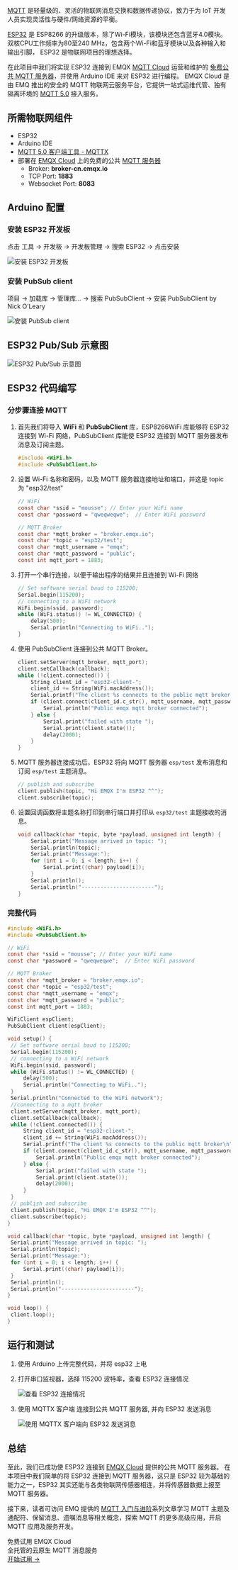 [MQTT](https://mqtt.org/) 是轻量级的、灵活的物联网消息交换和数据传递协议，致力于为 IoT 开发人员实现灵活性与硬件/网络资源的平衡。

[ESP32](https://www.espressif.com/zh-hans/products/socs/esp32)  是 ESP8266 的升级版本，除了Wi-Fi模块，该模块还包含蓝牙4.0模块。双核CPU工作频率为80至240 MHz，包含两个Wi-Fi和蓝牙模块以及各种输入和输出引脚， ESP32 是物联网项目的理想选择。

在此项目中我们将实现 ESP32 连接到 EMQX [MQTT Cloud](https://www.emqx.com/zh/cloud) 运营和维护的 [免费公共 MQTT 服务器](https://www.emqx.com/zh/mqtt/public-mqtt5-broker)，并使用 Arduino IDE 来对 ESP32 进行编程。 EMQX Cloud 是由 EMQ 推出的安全的 MQTT 物联网云服务平台，它提供一站式运维代管、独有隔离环境的 [MQTT 5.0](https://www.emqx.com/zh/mqtt/mqtt5) 接入服务。


## 所需物联网组件

* ESP32
* Arduino IDE
* [MQTT 5.0 客户端工具 - MQTTX](https://mqttx.app/zh)
* 部署在 [EMQX Cloud](https://www.emqx.com/zh/cloud) 上的免费的公共 [MQTT 服务器](https://www.emqx.io/zh)
  - Broker: **broker-cn.emqx.io**
  - TCP Port: **1883**
  - Websocket Port: **8083**


## Arduino 配置

### 安装 ESP32 开发板

点击 工具 -> 开发板 -> 开发板管理 -> 搜索 ESP32 -> 点击安装

![安装 ESP32 开发板](https://assets.emqx.com/images/082b895a83d44063af2da5161e1916d2.png)

### 安装 PubSub client

项目 -> 加载库 -> 管理库... -> 搜索 PubSubClient -> 安装 PubSubClient by Nick O’Leary

![安装 PubSub client](https://assets.emqx.com/images/99a1b042e8e54fb487752cf1f0dff75e.png)



## ESP32 Pub/Sub 示意图

![ESP32 Pub/Sub 示意图](https://assets.emqx.com/images/601c4415dc368b9eb245ca92fb6b60f4.jpg)

## ESP32 代码编写

### 分步骤连接 MQTT

1. 首先我们将导入 **WiFi** 和 **PubSubClient** 库，ESP8266WiFi  库能够将 ESP32 连接到 Wi-Fi 网络，PubSubClient  库能使 ESP32  连接到 MQTT 服务器发布消息及订阅主题。

   ```c
   #include <WiFi.h>
   #include <PubSubClient.h>
   ```

2. 设置 Wi-Fi 名称和密码，以及 MQTT 服务器连接地址和端口，并这是 topic 为 "esp32/test"

   ```c
   // WiFi
   const char *ssid = "mousse"; // Enter your WiFi name
   const char *password = "qweqweqwe";  // Enter WiFi password
   
   // MQTT Broker
   const char *mqtt_broker = "broker.emqx.io";
   const char *topic = "esp32/test";
   const char *mqtt_username = "emqx";
   const char *mqtt_password = "public";
   const int mqtt_port = 1883;
   ```

3. 打开一个串行连接，以便于输出程序的结果并且连接到 Wi-Fi 网络

   ```c
   // Set software serial baud to 115200;
   Serial.begin(115200);
   // connecting to a WiFi network
   WiFi.begin(ssid, password);
   while (WiFi.status() != WL_CONNECTED) {
       delay(500);
       Serial.println("Connecting to WiFi..");
   }
   ```

4. 使用 PubSubClient 连接到公共 MQTT Broker。

   ```c
   client.setServer(mqtt_broker, mqtt_port);
   client.setCallback(callback);
   while (!client.connected()) {
       String client_id = "esp32-client-";
       client_id += String(WiFi.macAddress());
       Serial.printf("The client %s connects to the public mqtt broker\n", client_id.c_str());
       if (client.connect(client_id.c_str(), mqtt_username, mqtt_password)) {
           Serial.println("Public emqx mqtt broker connected");
       } else {
           Serial.print("failed with state ");
           Serial.print(client.state());
           delay(2000);
       }
   }
   ```

5. MQTT 服务器连接成功后，ESP32 将向 MQTT 服务器 `esp/test` 发布消息和订阅 `esp/test` 主题消息。

   ```c
   // publish and subscribe
   client.publish(topic, "Hi EMQX I'm ESP32 ^^");
   client.subscribe(topic);
   ```

6. 设置回调函数将主题名称打印到串行端口并打印从 `esp32/test` 主题接收的消息。

   ```c
   void callback(char *topic, byte *payload, unsigned int length) {
       Serial.print("Message arrived in topic: ");
       Serial.println(topic);
       Serial.print("Message:");
       for (int i = 0; i < length; i++) {
           Serial.print((char) payload[i]);
       }
       Serial.println();
       Serial.println("-----------------------");
   }
   ```

### 完整代码

```c
#include <WiFi.h>
#include <PubSubClient.h>

// WiFi
const char *ssid = "mousse"; // Enter your WiFi name
const char *password = "qweqweqwe";  // Enter WiFi password

// MQTT Broker
const char *mqtt_broker = "broker.emqx.io";
const char *topic = "esp32/test";
const char *mqtt_username = "emqx";
const char *mqtt_password = "public";
const int mqtt_port = 1883;

WiFiClient espClient;
PubSubClient client(espClient);

void setup() {
 // Set software serial baud to 115200;
 Serial.begin(115200);
 // connecting to a WiFi network
 WiFi.begin(ssid, password);
 while (WiFi.status() != WL_CONNECTED) {
     delay(500);
     Serial.println("Connecting to WiFi..");
 }
 Serial.println("Connected to the WiFi network");
 //connecting to a mqtt broker
 client.setServer(mqtt_broker, mqtt_port);
 client.setCallback(callback);
 while (!client.connected()) {
     String client_id = "esp32-client-";
     client_id += String(WiFi.macAddress());
     Serial.printf("The client %s connects to the public mqtt broker\n", client_id.c_str());
     if (client.connect(client_id.c_str(), mqtt_username, mqtt_password)) {
         Serial.println("Public emqx mqtt broker connected");
     } else {
         Serial.print("failed with state ");
         Serial.print(client.state());
         delay(2000);
     }
 }
 // publish and subscribe
 client.publish(topic, "Hi EMQX I'm ESP32 ^^");
 client.subscribe(topic);
}

void callback(char *topic, byte *payload, unsigned int length) {
 Serial.print("Message arrived in topic: ");
 Serial.println(topic);
 Serial.print("Message:");
 for (int i = 0; i < length; i++) {
     Serial.print((char) payload[i]);
 }
 Serial.println();
 Serial.println("-----------------------");
}

void loop() {
 client.loop();
}
```


## 运行和测试

1. 使用 Arduino 上传完整代码，并将 esp32 上电

2. 打开串口监视器，选择 115200 波特率，查看 ESP32 连接情况

	![查看 ESP32 连接情况](https://assets.emqx.com/images/f8cb5792593d29b5b29b0feacd03a26c.png)

3. 使用 MQTTX 客户端 连接到公共 MQTT 服务器, 并向 ESP32 发送消息

	![使用 MQTTX 客户端向 ESP32 发送消息](https://assets.emqx.com/images/2dc50309dbba7bdc8a65ec9b4b082b8c.png)


## 总结

至此，我们已成功使 ESP32 连接到 [EMQX Cloud](https://www.emqx.com/zh/cloud) 提供的公共 MQTT 服务器。 在本项目中我们简单的将 ESP32 连接到 MQTT 服务器，这只是 ESP32 较为基础的能力之一，ESP32 其实还能与各类物联网传感器相连，并将传感器数据上报至 MQTT 服务器。

接下来，读者可访问 EMQ 提供的 [MQTT 入门与进阶](https://www.emqx.com/zh/mqtt)系列文章学习 MQTT 主题及通配符、保留消息、遗嘱消息等相关概念，探索 MQTT 的更多高级应用，开启 MQTT 应用及服务开发。

<section class="promotion">
    <div>
        免费试用 EMQX Cloud
        <div class="is-size-14 is-text-normal has-text-weight-normal">全托管的云原生 MQTT 消息服务</div>
    </div>
    <a href="https://accounts-zh.emqx.com/signup?continue=https://cloud.emqx.com/console/deployments/0?oper=new" class="button is-gradient px-5">开始试用 →</a >
</section>
